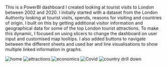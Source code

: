 This is a PowerBI dashboard I created looking at tourist visits to London between 2002 and 2020. I initially started with a dataset from the London Authority looking at tourist visits, spends, reasons for visiting and countries of origin. I built on this by getting additional visitor information and geographical data for some of the top London tourist attractions. 
To make this dynamic, I focused on using slicers to change the dashboard on user input and customised map tooltips. I also added buttons to navigate between the different sheets and used bar and line visualisations to show multiple linked information in graphs.

![home](https://github.com/nickaltamore/PortfolioProjects/assets/126668788/83bad08a-a4e2-429b-ade4-573d06b0161c)
![attractions](https://github.com/nickaltamore/PortfolioProjects/assets/126668788/e4ff7e3c-f495-4ba1-8526-b86b6b7e4b0f)
![economics](https://github.com/nickaltamore/PortfolioProjects/assets/126668788/45098f2e-ae54-42bd-8373-b64ccab0bdba)
![Covid](https://github.com/nickaltamore/PortfolioProjects/assets/126668788/74a39105-213c-4910-8662-b29fc66d75c1)
![country drill down](https://github.com/nickaltamore/PortfolioProjects/assets/126668788/5c657ce7-45f7-4717-ba6b-7cc1ce748c58)

